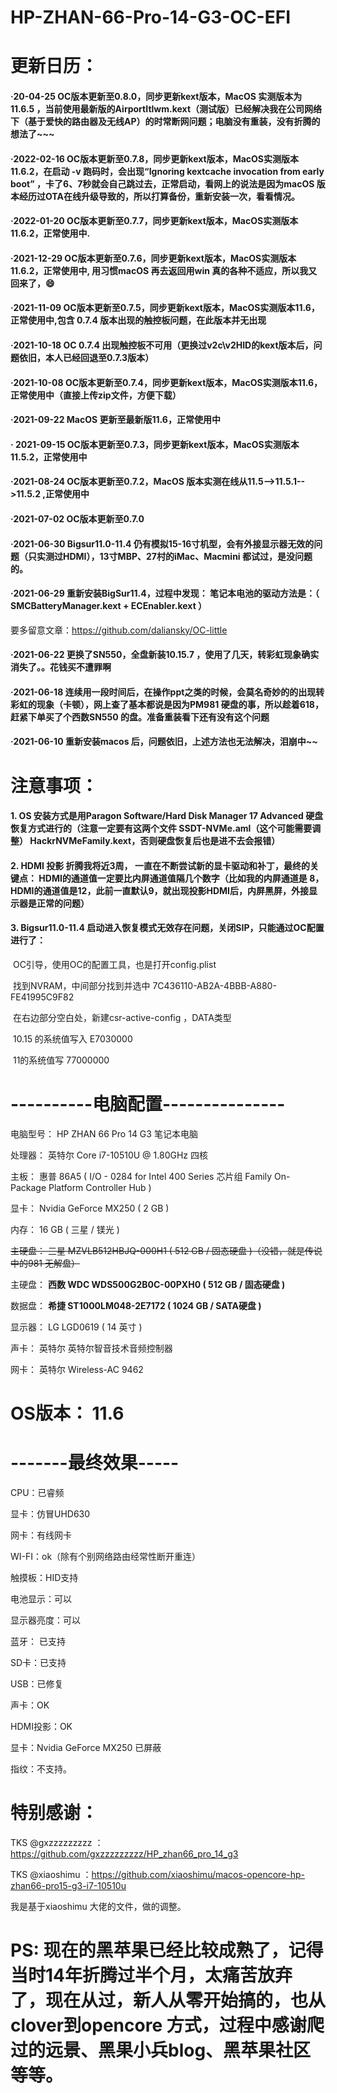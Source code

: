 # HP-ZHAN-66-Pro-14-G3-OC-EFI



# 更新日历：

#### ·20-04-25 OC版本更新至0.8.0，同步更新kext版本，MacOS 实测版本为11.6.5 ，当前使用最新版的AirportItlwm.kext（测试版）已经解决我在公司网络下（基于爱快的路由器及无线AP）的时常断网问题；电脑没有重装，没有折腾的想法了~~~

####  ·2022-02-16 OC版本更新至0.7.8，同步更新kext版本，MacOS实测版本11.6.2，在启动 -v 跑码时，会出现“Ignoring kextcache invocation from early boot” ，卡了6、7秒就会自己跳过去，正常启动，看网上的说法是因为macOS 版本经历过OTA在线升级导致的，所以打算备份，重新安装一次，看看情况。

####  ·2022-01-20 OC版本更新至0.7.7，同步更新kext版本，MacOS实测版本11.6.2，正常使用中.

####  ·2021-12-29 OC版本更新至0.7.6，同步更新kext版本，MacOS实测版本11.6.2，正常使用中, 用习惯macOS 再去返回用win 真的各种不适应，所以我又回来了，😄

#### ·2021-11-09 OC版本更新至0.7.5，同步更新kext版本，MacOS实测版本11.6，正常使用中,包含 0.7.4 版本出现的触控板问题，在此版本并无出现

#### ·2021-10-18 OC 0.7.4 出现触控板不可用（更换过v2c\v2HID的kext版本后，问题依旧，本人已经回退至0.7.3版本）

#### ·2021-10-08 OC版本更新至0.7.4，同步更新kext版本，MacOS实测版本11.6，正常使用中（直接上传zip文件，方便下载）

#### ·2021-09-22 MacOS 更新至最新版11.6，正常使用中 

#### · 2021-09-15 OC版本更新至0.7.3，同步更新kext版本，MacOS实测版本11.5.2，正常使用中

#### ·2021-08-24 OC版本更新至0.7.2，MacOS 版本实测在线从11.5-->11.5.1-->11.5.2 ,正常使用中

#### ·2021-07-02 OC版本更新至0.7.0

#### ·2021-06-30 Bigsur11.0-11.4 仍有模拟15-16寸机型，会有外接显示器无效的问题（只实测过HDMI），13寸MBP、27村的iMac、Macmini 都试过，是没问题的。

#### ·2021-06-29 重新安装BigSur11.4，过程中发现： 笔记本电池的驱动方法是：（ SMCBatteryManager.kext + ECEnabler.kext ）
要多留意文章：https://github.com/daliansky/OC-little

#### ·2021-06-22 更换了SN550，全盘新装10.15.7 ，使用了几天，转彩虹现象确实消失了。。花钱买不遭罪啊

#### ·2021-06-18 连续用一段时间后，在操作ppt之类的时候，会莫名奇妙的的出现转彩虹的现象（卡顿），网上查了基本都说是因为PM981 硬盘的事，所以趁着618，赶紧下单买了个西数SN550 的盘。准备重装看下还有没有这个问题

#### ·2021-06-10 重新安装macos 后，问题依旧，上述方法也无法解决，泪崩中~~

# 注意事项：
####  1. OS 安装方式是用Paragon Software/Hard Disk Manager 17 Advanced 硬盘恢复方式进行的（注意一定要有这两个文件 SSDT-NVMe.aml（这个可能需要调整） HackrNVMeFamily.kext，否则硬盘恢复后也是进不去会报错）

####  2. HDMI 投影 折腾我将近3周， 一直在不断尝试新的显卡驱动和补丁，最终的关键点： HDMI的通道值一定要比内屏通道值隔几个数字（比如我的内屏通道是 8，HDMI的通道值是12，此前一直默认9，就出现投影HDMI后，内屏黑屏，外接显示器是正常的问题）

#### 3. Bigsur11.0-11.4  启动进入恢复模式无效存在问题，关闭SIP，只能通过OC配置进行了：

​    OC引导，使用OC的配置工具，也是打开config.plist

​	找到NVRAM，中间部分找到并选中 7C436110-AB2A-4BBB-A880-FE41995C9F82

​	在右边部分空白处，新建csr-active-config ，DATA类型

​	10.15 的系统值写入 E7030000

​	11的系统值写 77000000

# ----------电脑配置---------------
  电脑型号：            HP ZHAN 66 Pro 14 G3 笔记本电脑

  处理器：              英特尔 Core i7-10510U @ 1.80GHz 四核

  主板：                惠普 86A5 ( I/O - 0284 for Intel 400 Series 芯片组 Family On-Package Platform Controller Hub )

  显卡：                Nvidia GeForce MX250 ( 2 GB )

  内存：                16 GB ( 三星 / 镁光 )

  ~~主硬盘：              三星 MZVLB512HBJQ-000H1 ( 512 GB / 固态硬盘 )（没错，就是传说中的981 无解盘）~~

  主硬盘：              **西数 WDC WDS500G2B0C-00PXH0 ( 512 GB / 固态硬盘 )**

  数据盘：              **希捷 ST1000LM048-2E7172 ( 1024 GB / SATA硬盘 )**

  显示器：              LG LGD0619 ( 14 英寸  )

  声卡：                英特尔 英特尔智音技术音频控制器

  网卡：                英特尔 Wireless-AC 9462

  # OS版本：            11.6 


#  -------最终效果-----

  CPU：已睿频

  显卡：仿冒UHD630

  网卡：有线网卡

  WI-FI：ok（除有个别网络路由经常性断开重连）

  触摸板：HID支持

  电池显示：可以

  显示器亮度：可以

  蓝牙： 已支持

  SD卡：已支持

  USB：已修复

  声卡：OK

  HDMI投影：OK

显卡：Nvidia GeForce MX250 已屏蔽

指纹：不支持。


# 特别感谢：

   TKS @gxzzzzzzzzz  ：https://github.com/gxzzzzzzzzz/HP_zhan66_pro_14_g3     

   TKS @xiaoshimu ：https://github.com/xiaoshimu/macos-opencore-hp-zhan66-pro15-g3-i7-10510u
    
   我是基于xiaoshimu 大佬的文件，做的调整。
# PS: 现在的黑苹果已经比较成熟了，记得当时14年折腾过半个月，太痛苦放弃了，现在从过，新人从零开始搞的，也从clover到opencore 方式，过程中感谢爬过的远景、黑果小兵blog、黑苹果社区等等。
